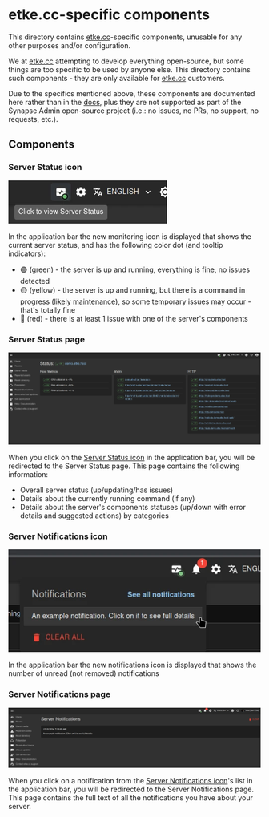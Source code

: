 # etke.cc-specific components

This directory contains [etke.cc](https://etke.cc)-specific components, unusable for any other purposes and/or configuration.

We at [etke.cc](https://etke.cc) attempting to develop everything open-source, but some things are too specific to be used by anyone else. This directory contains such components - they are only available for [etke.cc](https://etke.cc) customers.

Due to the specifics mentioned above, these components are documented here rather than in the [docs](../../../docs/README.md), plus they are not supported as part of the Synapse Admin open-source project (i.e.: no issues, no PRs, no support, no requests, etc.).

## Components

### Server Status icon

![Server Status icon](../../../screenshots/etke.cc/server-status/indicator.webp)

In the application bar the new monitoring icon is displayed that shows the current server status, and has the following color dot (and tooltip indicators):

* 🟢 (green) - the server is up and running, everything is fine, no issues detected
* 🟡 (yellow) - the server is up and running, but there is a command in progress (likely [maintenance](https://etke.cc/help/extras/scheduler/#maintenance)), so some temporary issues may occur - that's totally fine
* 🔴 (red) - there is at least 1 issue with one of the server's components

### Server Status page

![Server Status Page](../../../screenshots/etke.cc/server-status/page.webp)

When you click on the [Server Status icon](#server-status-icon) in the application bar, you will be redirected to the
Server Status page. This page contains the following information:

* Overall server status (up/updating/has issues)
* Details about the currently running command (if any)
* Details about the server's components statuses (up/down with error details and suggested actions) by categories

### Server Notifications icon

![Server Notifications icon](../../../screenshots/etke.cc/server-notifications/badge.webp)

In the application bar the new notifications icon is displayed that shows the number of unread (not removed) notifications

### Server Notifications page

![Server Notifications Page](../../../screenshots/etke.cc/server-notifications/page.webp)

When you click on a notification from the [Server Notifications icon](#server-notifications-icon)'s list in the application bar, you will be redirected to the Server Notifications page. This page contains the full text of all the notifications you have about your server.
